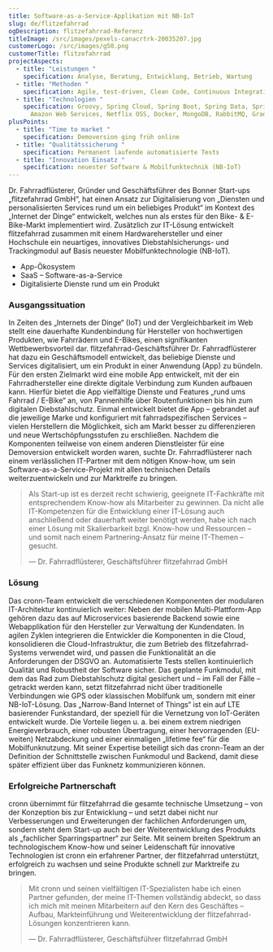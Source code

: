 ```yaml
---
title: Software-as-a-Service-Applikation mit NB-IoT
slug: de/flitzefahrrad
ogDescription: flitzefahrrad-Referenz
titleImage: /src/images/pexels-canacrtrk-20035207.jpg
customerLogo: /src/images/g50.png
customerTitle: flitzefahrrad
projectAspects:
  - title: "Leistungen "
    specification: Analyse, Beratung, Entwicklung, Betrieb, Wartung
  - title: "Methoden "
    specification: Agile, test-driven, Clean Code, Continuous Integration
  - title: "Technologien "
    specification: Groovy, Spring Cloud, Spring Boot, Spring Data, Spring Security,
      Amazon Web Services, Netflix OSS, Docker, MongoDB, RabbitMQ, Gradle
plusPoints:
  - title: "Time to market "
    specification: Demoversion ging früh online
  - title: "Qualitätssicherung "
    specification: Permanent laufende automatisierte Tests
  - title: "Innovation Einsatz "
    specification: neuester Software & Mobilfunktechnik (NB-IoT)
---
```

Dr. Fahrradflüsterer, Gründer und Geschäftsführer des Bonner Start-ups „flitzefahrrad GmbH“, hat einen Ansatz zur Digitalisierung von „Diensten und personalisierten Services rund um ein beliebiges Produkt“ im Kontext des „Internet der Dinge“ entwickelt, welches nun als erstes für den Bike- & E-Bike-Markt implementiert wird. Zusätzlich zur IT-Lösung entwickelt flitzefahrrad zusammen mit einem Hardwarehersteller und einer Hochschule ein neuartiges, innovatives Diebstahlsicherungs- und Trackingmodul auf Basis neuester Mobilfunktechnologie (NB-IoT).

* App-Ökosystem
* SaaS – Software-as-a-Service
* Digitalisierte Dienste rund um ein Produkt

### Ausgangssituation

In Zeiten des „Internets der Dinge“ (IoT) und der Vergleichbarkeit im Web stellt eine dauerhafte Kundenbindung für Hersteller von hochwertigen Produkten, wie Fahrrädern und E-Bikes, einen signifikanten Wettbewerbsvorteil dar. flitzefahrrad-Geschäftsführer Dr. Fahrradflüsterer hat dazu ein Geschäftsmodell entwickelt, das beliebige Dienste und Services digitalisiert, um ein Produkt in einer Anwendung (App) zu bündeln. Für den ersten Zielmarkt wird eine mobile App entwickelt, mit der ein Fahrradhersteller eine direkte digitale Verbindung zum Kunden aufbauen kann. Hierfür bietet die App vielfältige Dienste und Features „rund ums Fahrrad / E-Bike“ an, von Pannenhilfe über Routenfunktionen bis hin zum digitalen Diebstahlschutz. Einmal entwickelt bietet die App – gebrandet auf die jeweilige Marke und konfiguriert mit fahrradspezifischen Services – vielen Herstellern die Möglichkeit, sich am Markt besser zu differenzieren und neue Wertschöpfungsstufen zu erschließen. Nachdem die Komponenten teilweise von einem anderen Dienstleister für eine Demoversion entwickelt worden waren, suchte Dr. Fahrradflüsterer nach einem verlässlichen IT-Partner mit dem nötigen Know-how, um sein Software-as-a-Service-Projekt mit allen technischen Details weiterzuentwickeln und zur Marktreife zu bringen.

> Als Start-up ist es derzeit recht schwierig, geeignete IT-Fachkräfte mit entsprechendem Know-how als Mitarbeiter zu gewinnen. Da nicht alle IT-Kompetenzen für die Entwicklung einer IT-Lösung auch anschließend oder dauerhaft weiter benötigt werden, habe ich nach einer Lösung mit Skalierbarkeit bzgl. Know-how und Ressourcen – und somit nach einem Partnering-Ansatz für meine IT-Themen – gesucht.
>
> — Dr. Fahrradflüsterer, Geschäftsführer flitzefahrrad GmbH

### Lösung

Das cronn-Team entwickelt die verschiedenen Komponenten der modularen IT-Architektur kontinuierlich weiter: Neben der mobilen Multi-Plattform-App gehören dazu das auf Microservices basierende Backend sowie eine Webapplikation für den Hersteller zur Verwaltung der Kundendaten. In agilen Zyklen integrieren die Entwickler die Komponenten in die Cloud, konsolidieren die Cloud-Infrastruktur, die zum Betrieb des flitzefahrrad-Systems verwendet wird, und passen die Funktionalität an die Anforderungen der DSGVO an. Automatisierte Tests stellen kontinuierlich Qualität und Robustheit der Software sicher. Das geplante Funkmodul, mit dem das Rad zum Diebstahlschutz digital gesichert und – im Fall der Fälle – getrackt werden kann, setzt flitzefahrrad nicht über traditionelle Verbindungen wie GPS oder klassischen Mobilfunk um, sondern mit einer NB-IoT-Lösung. Das „Narrow-Band Internet of Things“ ist ein auf LTE basierender Funkstandard, der speziell für die Vernetzung von IoT-Geräten entwickelt wurde. Die Vorteile liegen u. a. bei einem extrem niedrigen Energieverbrauch, einer robusten Übertragung, einer hervorragenden (EU-weiten) Netzabdeckung und einer einmaligen „lifetime fee“ für die Mobilfunknutzung. Mit seiner Expertise beteiligt sich das cronn-Team an der Definition der Schnittstelle zwischen Funkmodul und Backend, damit diese später effizient über das Funknetz kommunizieren können.

### Erfolgreiche Partnerschaft

cronn übernimmt für flitzefahrrad die gesamte technische Umsetzung – von der Konzeption bis zur Entwicklung – und setzt dabei nicht nur Verbesserungen und Erweiterungen der fachlichen Anforderungen um, sondern steht dem Start-up auch bei der Weiterentwicklung des Produkts als „fachlicher Sparringspartner“ zur Seite. Mit seinem breiten Spektrum an technologischem Know-how und seiner Leidenschaft für innovative Technologien ist cronn ein erfahrener Partner, der flitzefahrrad unterstützt, erfolgreich zu wachsen und seine Produkte schnell zur Marktreife zu bringen.

> Mit cronn und seinen vielfältigen IT-Spezialisten habe ich einen Partner gefunden, der meine IT-Themen vollständig abdeckt, so dass ich mich mit meinen Mitarbeitern auf den Kern des Geschäftes – Aufbau, Markteinführung und Weiterentwicklung der flitzefahrrad-Lösungen konzentrieren kann.
>
> — Dr. Fahrradflüsterer, Geschäftsführer flitzefahrrad GmbH
